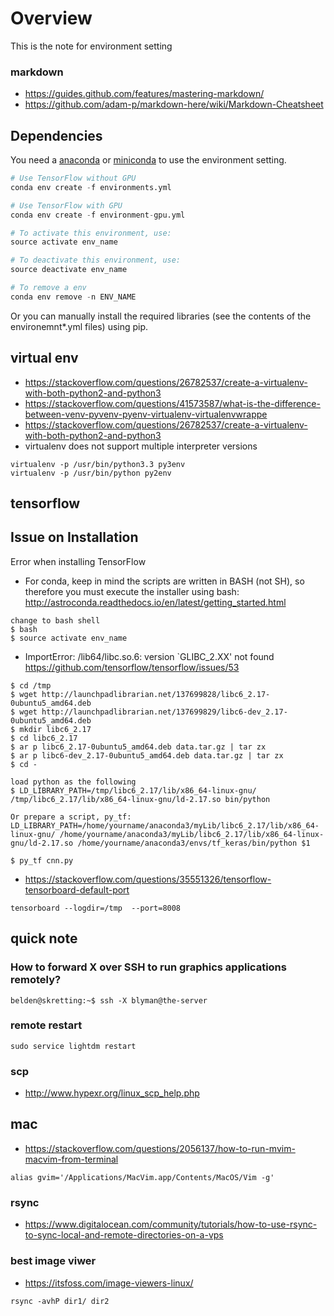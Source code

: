 Overview
===
This is the note for environment setting 

### markdown
+ https://guides.github.com/features/mastering-markdown/
+ https://github.com/adam-p/markdown-here/wiki/Markdown-Cheatsheet

## Dependencies

You need a [anaconda](https://www.continuum.io/downloads) or [miniconda](https://conda.io/miniconda.html) to use the environment setting.

```python
# Use TensorFlow without GPU
conda env create -f environments.yml 

# Use TensorFlow with GPU
conda env create -f environment-gpu.yml

# To activate this environment, use:
source activate env_name

# To deactivate this environment, use:
source deactivate env_name

# To remove a env
conda env remove -n ENV_NAME
```


Or you can manually install the required libraries (see the contents of the environemnt*.yml files) using pip.

virtual env
---
+ https://stackoverflow.com/questions/26782537/create-a-virtualenv-with-both-python2-and-python3
+ https://stackoverflow.com/questions/41573587/what-is-the-difference-between-venv-pyvenv-pyenv-virtualenv-virtualenvwrappe
+ https://stackoverflow.com/questions/26782537/create-a-virtualenv-with-both-python2-and-python3
+ virtualenv does not support multiple interpreter versions 
```
virtualenv -p /usr/bin/python3.3 py3env
virtualenv -p /usr/bin/python py2env
```
tensorflow 
---

## Issue on Installation 
Error when installing TensorFlow

- For conda, keep in mind the scripts are written in BASH (not SH), so therefore you must execute the installer using bash:
http://astroconda.readthedocs.io/en/latest/getting_started.html

```
change to bash shell
$ bash
$ source activate env_name
```

- ImportError: /lib64/libc.so.6: version `GLIBC_2.XX' not found
https://github.com/tensorflow/tensorflow/issues/53

```
$ cd /tmp
$ wget http://launchpadlibrarian.net/137699828/libc6_2.17-0ubuntu5_amd64.deb
$ wget http://launchpadlibrarian.net/137699829/libc6-dev_2.17-0ubuntu5_amd64.deb
$ mkdir libc6_2.17
$ cd libc6_2.17
$ ar p libc6_2.17-0ubuntu5_amd64.deb data.tar.gz | tar zx
$ ar p libc6-dev_2.17-0ubuntu5_amd64.deb data.tar.gz | tar zx
$ cd -

load python as the following
$ LD_LIBRARY_PATH=/tmp/libc6_2.17/lib/x86_64-linux-gnu/ /tmp/libc6_2.17/lib/x86_64-linux-gnu/ld-2.17.so bin/python 

Or prepare a script, py_tf:
LD_LIBRARY_PATH=/home/yourname/anaconda3/myLib/libc6_2.17/lib/x86_64-linux-gnu/ /home/yourname/anaconda3/myLib/libc6_2.17/lib/x86_64-linux-gnu/ld-2.17.so /home/yourname/anaconda3/envs/tf_keras/bin/python $1

$ py_tf cnn.py
```
+ https://stackoverflow.com/questions/35551326/tensorflow-tensorboard-default-port
```
tensorboard --logdir=/tmp  --port=8008
```

## quick note
### How to forward X over SSH to run graphics applications remotely?
```
belden@skretting:~$ ssh -X blyman@the-server
```
### remote restart 
```
sudo service lightdm restart
```

### scp
+ http://www.hypexr.org/linux_scp_help.php

mac
---
+ https://stackoverflow.com/questions/2056137/how-to-run-mvim-macvim-from-terminal
```
alias gvim='/Applications/MacVim.app/Contents/MacOS/Vim -g'
```
### rsync
+ https://www.digitalocean.com/community/tutorials/how-to-use-rsync-to-sync-local-and-remote-directories-on-a-vps

### best image viwer 
+ https://itsfoss.com/image-viewers-linux/
```
rsync -avhP dir1/ dir2
```
